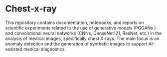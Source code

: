 # Chest-x-ray
This repository contains documentation, notebooks, and reports on scientific experiments related to the use of generative models (PGGANs
) and convolutional neural networks (CNNs, DenseNet121, ResNet, etc.) in the analysis of medical images, specifically chest X-rays.
The main focus is on anomaly detection and the generation of synthetic images to support AI-assisted medical diagnostics.
